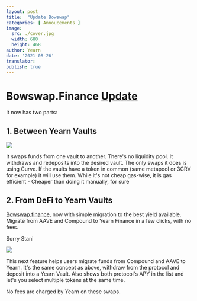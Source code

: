 ```yaml
---
layout: post
title:  "Update Bowswap"
categories: [ Annoucements ]
image:
  src: ./cover.jpg
  width: 680
  height: 468
author: Yearn
date: '2021-08-26'
translator:
publish: true
---
```


# Bowswap.Finance [Update](https://t.me/yearnupdates/483)

It now has two parts:

## 1. Between Yearn Vaults

![](/_posts/_announcements/update-bowswap-finance/image1.jpg)

It swaps funds from one vault to another. There's no liquidity pool. It withdraws and redeposits into the desired vault. The only swaps it does is using Curve. If the vaults have a token in common (same metapool or 3CRV for example) it will use them. While it's not cheap gas-wise, it is gas efficient - Cheaper than doing it manually, for sure

## 2. From DeFi to Yearn Vaults

[Bowswap.finance](https://bowswap.finance/), now with simple migration to the best yield available. Migrate from AAVE and Compound to Yearn Finance in a few clicks, with no fees.

Sorry Stani

![](/_posts/_announcements/update-bowswap-finance/image2.jpg)

This next feature helps users migrate funds from Compound and AAVE to Yearn. It's the same concept as above, withdraw from the protocol and deposit into a Yearn Vault. Also shows both protocol's APY in the list and let's you select multiple tokens at the same time.

No fees are charged by Yearn on these swaps.

